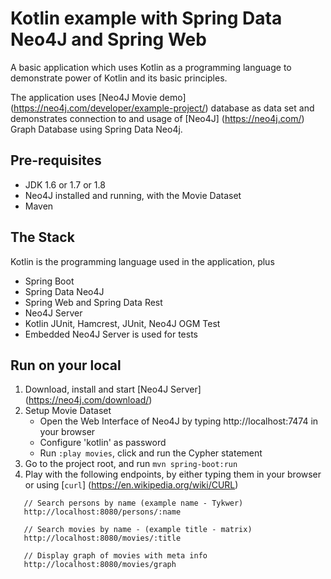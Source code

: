 # Kotlin example with Spring Data Neo4J and Spring Web

A basic application which uses Kotlin as a programming language to demonstrate power of Kotlin and its basic principles. 

The application uses [Neo4J Movie demo] (https://neo4j.com/developer/example-project/) database as data set and demonstrates connection to and usage of [Neo4J] (https://neo4j.com/) Graph Database using Spring Data Neo4j. 

## Pre-requisites
* JDK 1.6 or 1.7 or 1.8
* Neo4J installed and running, with the Movie Dataset
* Maven

## The Stack
Kotlin is the programming language used in the application, plus
* Spring Boot
* Spring Data Neo4J
* Spring Web and Spring Data Rest
* Neo4J Server
* Kotlin JUnit, Hamcrest, JUnit, Neo4J OGM Test
* Embedded Neo4J Server is used for tests

## Run on your local
1. Download, install and start [Neo4J Server] (https://neo4j.com/download/)
2. Setup Movie Dataset
   * Open the Web Interface of Neo4J by typing http://localhost:7474 in your browser
   * Configure 'kotlin' as password
   * Run `:play movies`, click and run the Cypher statement
3. Go to the project root, and run `mvn spring-boot:run`
4. Play with the following endpoints, by either typing them in your browser or using [`curl`] (https://en.wikipedia.org/wiki/CURL)
```
   // Search persons by name (example name - Tykwer) 
   http://localhost:8080/persons/:name
   
   // Search movies by name - (example title - matrix) 
   http://localhost:8080/movies/:title
   
   // Display graph of movies with meta info
   http://localhost:8080/movies/graph
```

